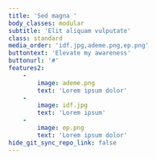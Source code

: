 ```yaml
---
title: 'Sed magna '
body_classes: modular
subtitle: 'Elit aliquam vulputate'
class: standard
media_order: 'idf.jpg,ademe.png,ep.png'
buttontext: 'Elevate my awareness'
buttonurl: '#'
features2:
    -
        image: ademe.png
        text: 'Lorem ipsum dolor'
    -
        image: idf.jpg
        text: 'Lorem ipsum'
    -
        image: ep.png
        text: 'Lorem ipsum dolor'
hide_git_sync_repo_link: false
---
```


